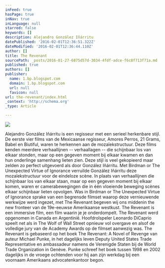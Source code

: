```yaml
---
inFeed: true
hasPage: true
inNav: true
inLanguage: null
starred: false
keywords: []
description: Alejandro González Iñárritu
datePublished: '2016-02-01T12:36:51.322Z'
dateModified: '2016-02-01T12:36:44.110Z'
author: []
title: The Revenant
sourcePath: _posts/2016-01-27-6875d57d-3034-4fdf-adce-f6c8f713f71a.md
published: true
authors: []
publisher:
  name: 1.bp.blogspot.com
  domain: 1.bp.blogspot.com
  url: null
  favicon: null
url: the-revenant/index.html
_context: 'http://schema.org'
_type: Article

---
```

![](https://the-grid-user-content.s3-us-west-2.amazonaws.com/de6a73a5-b263-46d4-8fb8-d97c061e64f7.jpg)

Alejandro González Iñárritu is een regisseur met een serieel herkenbare stijl. De eerste vier films van de Mexicaanse regisseur, Amores Perros, 21 Grams, Babel en Biutiful, waren te herkennen aan de mozaïekstructuur. Deze films kenden meerdere verhaallijnen -- verhaallagen -- die schijnbaar los van elkaar stonden, maar op een gegeven moment bij elkaar kwamen en dan hun onderlinge samenhang lieten zien. Deze stijl is veel gekopieerd maar zelden zo perfect uitgevoerd als door González Iñárritu. Met Birdman or The Unexpected Virtue of Ignorance verruilde González Iñárritu deze mozaïekstructuur voor de eindeloze scène. In plaats van verhaallijnen die schijnbaar los van elkaar staan, maar op een gegeven moment bij elkaar komen, waren er camerabewegingen die in één vloeiende beweging scènes elkaar schijnbaar lieten opvolgen. Was in Birdman or The Unexpected Virtue of Ignorance sprake van een begrensde filmset waarop deze vernieuwende werkwijze werd ingezet, met The Revenant begeven wij ons middenin the new fronteer van de 19e-eeuwse Amerikaanse westkust. The Revenant is een immersive film, een film waarin je je onderdompelt.  The Revenant werd opgenomen in Canada en Argentinië. Hoofdrolspeler Leonardo DiCaprio speelt net als in The Wolf of Wall Street opnieuw vol overgave en alsof de volledige jury van de Academy Awards op de filmset aanwezig was. The Revenant is gebaseerd op het boek The Revenant: A Novel of Revenge van auteur Michael Punke, in het dagelijks leven Deputy United States Trade Representative en ambassadeur namens de Verenigde Staten bij de World Trade Organization in Genève. Punke schreef het boek tussen 1998 en 2002 dagelijks in de vroege ochtenden voor hij aan zijn werkdag bij een voornaam Amerikaans advocatenkantoor begon.